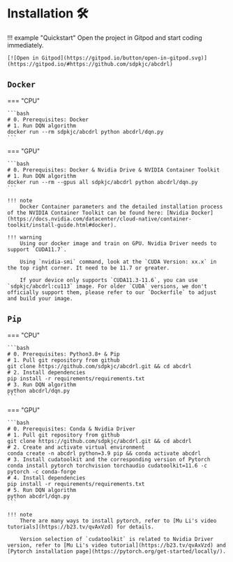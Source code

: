 # Installation 🛠

!!! example "Quickstart"
    Open the project in Gitpod and start coding immediately.

    [![Open in Gitpod](https://gitpod.io/button/open-in-gitpod.svg)](https://gitpod.io/#https://github.com/sdpkjc/abcdrl)

## `Docker`

=== "CPU"

    ```bash
    # 0. Prerequisites: Docker
    # 1. Run DQN algorithm
    docker run --rm sdpkjc/abcdrl python abcdrl/dqn.py
    ```

=== "GPU"

    ```bash
    # 0. Prerequisites: Docker & Nvidia Drive & NVIDIA Container Toolkit
    # 1. Run DQN algorithm
    docker run --rm --gpus all sdpkjc/abcdrl python abcdrl/dqn.py
    ```

    !!! note
        Docker Container parameters and the detailed installation process of the NVIDIA Container Toolkit can be found here: [Nvidia Docker](https://docs.nvidia.com/datacenter/cloud-native/container-toolkit/install-guide.html#docker).

    !!! warning
        Using our docker image and train on GPU. Nvidia Driver needs to support `CUDA11.7`.

        Using `nvidia-smi` command, look at the `CUDA Version: xx.x` in the top right corner. It need to be 11.7 or greater.

        If your device only supports `CUDA11.3-11.6`, you can use `sdpkjc/abcdrl:cu113` image. For older `CUDA` versions, we don't officially support them, please refer to our `Dockerfile` to adjust and build your image.

## `Pip`

=== "CPU"

    ```bash
    # 0. Prerequisites: Python3.8+ & Pip
    # 1. Pull git repository from github
    git clone https://github.com/sdpkjc/abcdrl.git && cd abcdrl
    # 2. Install dependencies
    pip install -r requirements/requirements.txt
    # 3. Run DQN algorithm
    python abcdrl/dqn.py
    ```

=== "GPU"

    ```bash
    # 0. Prerequisites: Conda & Nvidia Driver
    # 1. Pull git repository from github
    git clone https://github.com/sdpkjc/abcdrl.git && cd abcdrl
    # 2. Create and activate virtual environment
    conda create -n abcdrl python=3.9 pip && conda activate abcdrl
    # 3. Install cudatoolkit and the corresponding version of Pytorch
    conda install pytorch torchvision torchaudio cudatoolkit=11.6 -c pytorch -c conda-forge
    # 4. Install dependencies
    pip install -r requirements/requirements.txt
    # 5. Run DQN algorithm
    python abcdrl/dqn.py
    ```

    !!! note
        There are many ways to install pytorch, refer to [Mu Li's video tutorials](https://b23.tv/qvAxVzd) for details.

        Version selection of `cudatoolkit` is related to Nvidia Driver version, refer to [Mu Li's video tutorial](https://b23.tv/qvAxVzd) and [Pytorch installation page](https://pytorch.org/get-started/locally/).
